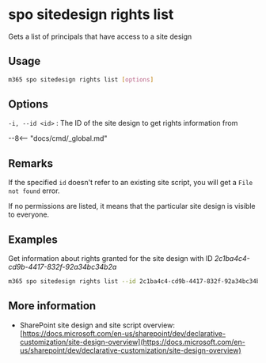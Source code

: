 # spo sitedesign rights list

Gets a list of principals that have access to a site design

## Usage

```sh
m365 spo sitedesign rights list [options]
```

## Options

`-i, --id <id>`
: The ID of the site design to get rights information from

--8<-- "docs/cmd/_global.md"

## Remarks

If the specified `id` doesn't refer to an existing site script, you will get a `File not found` error.

If no permissions are listed, it means that the particular site design is visible to everyone.

## Examples

Get information about rights granted for the site design with ID _2c1ba4c4-cd9b-4417-832f-92a34bc34b2a_

```sh
m365 spo sitedesign rights list --id 2c1ba4c4-cd9b-4417-832f-92a34bc34b2a
```

## More information

- SharePoint site design and site script overview: [https://docs.microsoft.com/en-us/sharepoint/dev/declarative-customization/site-design-overview](https://docs.microsoft.com/en-us/sharepoint/dev/declarative-customization/site-design-overview)